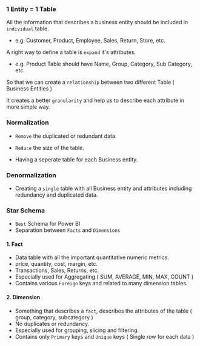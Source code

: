 ### 1 Entity = 1 Table

All the information that describes a business entity should be included in `individual` table.

- e.g. Customer, Product, Employee, Sales, Return, Store, etc.

A right way to define a table is `expand` it's attributes.

- e.g. Product Table should have Name, Group, Category, Sub Category, etc.

So that we can create a `relationship` between two different Table ( Business Entities )

It creates a better `granularity` and help us to describe each attribute in more simple way.

### Normalization

- `Remove` the duplicated or redundant data.

- `Reduce` the size of the table.

- Having a seperate table for each Business entity.

### Denormalization

- Creating a `single` table with all Business entity and attributes including redundancy and duplicated data.

### Star Schema

- `Best` Schema for Power BI
- Separation between `Facts` and `Dimensions`

#### 1. Fact 
- Data table with all the important quantitative numeric metrics.  
- price, quantity, cost, margin, etc.
- Transactions, Sales, Returns, etc.
- Especially used for Aggregating ( SUM, AVERAGE, MIN, MAX, COUNT )
- Contains various `Foreign` keys and related to many dimension tables. 

#### 2. Dimension
- Something that describes a `fact`, describes the attributes of the table ( group, category, subcategory )
- No duplicates or redundancy.
- Especially used for grouping, slicing and filtering.
- Contains only `Primary` keys and `Unique` keys ( Single row for each data )
